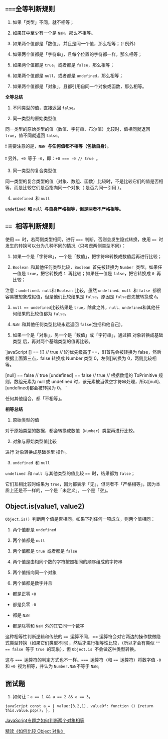 ## `===`全等判断规则

1. 如果「类型」不同，就不相等；

2. 如果其中至少有一个是 `NaN`，那么不相等。

3. 如果两个值都是「数值」，并且是同一个值，那么相等；（! 例外）

4. 如果两个值都是「字符串」，且每个位置的字符都一样，那么相等；

5. 如果两个值都是 `true`，或者都是 `false`，那么相等；

6. 如果两个值都是 `null`，或者都是 `undefined`，那么相等；

7. 如果两个值都是「对象」，且都引用自同一个对象或函数，那么相等。

**全等总结**

1. 不同类型的值，直接返回 `false`。

2. 同一类型的原始类型值

同一类型的原始类型的值（数值、字符串、布尔值）比较时，值相同就返回`true`，值不同就返回 `false`。

❗️ 需要注意的是，**`NaN `与任何值都不相等（包括自身）**。

❗️ 另外，`+0 `等于 `-0`，即：`+0 === -0 // true `。

3. 同一类型的复合类型值

同一类型的复合类型的值（对象、数组、函数）比较时，不是比较它们的值是否相等，而是比较它们是否指向同一个对象（ 是否为同一引用 ）。

4. `undefined `和 `null`

**`undefined `和 `null `与自身严格相等，但是两者不严格相等。**

## `== `相等判断规则

使用 `== `时，若两侧类型相同，进行 `=== `判断，否则会发生隐式转换，使用 `== `时发生的转换可以分为几种不同的情况（只考虑两侧类型不同）：

1. 如果一个是「字符串」，一个是「数值」，把字符串转换成数值后再进行比较；

2. `Boolean `和其他任何类型比较，`Boolean `首先被转换为 `Number `类型。如果任一值是 `true`，把它转换成 `1 `再比较；如果任一值是 `false`，把它转换成 `0 `再比较；

注意：`undefined、null`和 `Boolean `比较，虽然 `undefined、null `和 `false `都很容易被想象成假值，但是他们比较结果是 `false`，原因是 `false`首先被转换成 `0`。

3. `null == undefined`比较结果是 `true`，除此之外，`null、undefined`和其他任何结果的比较值都为 `false`。

4. `NaN `和其他任何类型比较永远返回 `false`(包括和他自己)。

5. 如果一个是「对象」，另一个是「数值」或「字符串」，通过把 对象转换成基础类型 后，再对两个基础类型的值再比较。

`javaScript
[] == ![] // true
// !的优先级高于==，![]首先会被转换为 false，然后根据上面第三点，false 转换成 Number 类型 0，左侧[]转换为 0，两侧比较相等。

[null] == false // true
[undefined] == false // true
// 根据数组的 ToPrimitive 规则，数组元素为 null 或 undefined 时，该元素被当做空字符串处理，所以[null]、[undefined]都会被转换为 0。
`

任何其他组合，都「不相等」。

**相等总结**

1. 原始类型的值

对于原始类型的数据，都会转换成数值（`Number`）类型再进行比较。

2. 对象与原始类型值比较

进行 对象转换成基础类型 操作。

3. `undefined `和 `null`

`undefined `和 `null `与其他类型的值比较 `== `时，结果都为 `false`；

它们互相比较时结果为 `true`，因为都表示「无」，但两者不「严格相等」，因为本质上还是不一样的，一个是「未定义」，一个是「空」。

## Object.is(value1, value2)

`Object.is() `判断两个值是否相同。如果下列任何一项成立，则两个值相同：

1. 两个值都是 `undefined`

2. 两个值都是 `null`

3. 两个值都是 `true `或者都是 `false`

4. 两个值是由相同个数的字符按照相同的顺序组成的字符串

5. 两个值指向同一个对象

6. 两个值都是数字并且

- 都是正零 `+0`

- 都是负零 `-0`

- 都是 `NaN`

- 都是除零和 `NaN `外的其它同一个数字

这种相等性判断逻辑和传统的 `== `运算不同，== 运算符会对它两边的操作数做隐式类型转换（如果它们类型不同），然后才进行相等性比较，（所以才会有类似 `"" == false `等于 `true `的现象），但 `Object.is `不会做这种类型转换。

这与 `=== `运算符的判定方式也不一样。`=== `运算符（和 `== `运算符）将数字值 `-0 `和 `+0 `视为相等，并认为 `Number.NaN`不等于 `NaN`。

## 面试题

1. 如何让：`a == 1 && a == 2 && a == 3`。

`javaScript const a = { value:[3,2,1], valueOf: function () {return this.value.pop(); }, } `

[JavaScript专题之如何判断两个对象相等](https://github.com/mqyqingfeng/Blog/issues/41)

[精读《如何比较 Object 对象》](https://github.com/ascoders/weekly/blob/master/%E5%89%8D%E6%B2%BF%E6%8A%80%E6%9C%AF/157.%20%E7%B2%BE%E8%AF%BB%E3%80%8A%E5%A6%82%E4%BD%95%E6%AF%94%E8%BE%83%20Object%20%E5%AF%B9%E8%B1%A1%E3%80%8B.md)
